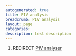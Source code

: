 ```yaml
---
autogenerated: true
title: PIV analysis
breadcrumb: PIV analysis
layout: page
categories: 
description: test description
---
```


1.  REDIRECT [PIV analyser](PIV_analyser )
